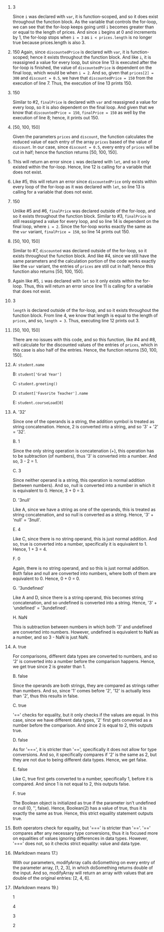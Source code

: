 1. 3

    Since `i` was declared with `var`, it is function-scoped, and so it does exist throughout the function block. As the variable that controls the for-loop, we can see that the for-loop keeps going until `i` becomes greater than or equal to the length of prices. And since `i` begins at 0 and increments by 1, the for-loop stops when `i = 3` as `i < prices.length` is no longer true because prices.length is also 3.
2. 150
    Again, since `discountedPrice` is declared with `var`, it is function-scoped; hence it exists throughout the function block. And like `i`, it is reassigned a value for every loop, but since line 13 is executed after the for-loop is finished, the value of `discountedPrice` is dependent on the final loop, which would be when `i = 2`. And so, given that `prices[2] = 300` and `discount = 0.5`, we have that `discountedPrice = 150` from the execution of line 7. Thus, the execution of line 13 prints 150.
3. 150

    Similar to #2, `finalPrice` is declared with `var` and reassigned a value for every loop, so it is also dependent on the final loop. And given that we know that `discountedPrice = 150`, `finalPrice = 150` as well by the execution of line 8; hence, it prints out 150.
4. [50, 100, 150]

    Given the parameters `prices` and `discount`, the function calculates the reduced value of each entry of the array `prices` based of the value of `discount`. In our case, since `discount = 0.5`, every entry of `prices` will be cut in half; hence the function returns [50, 100, 150].
5. This will return an error since `i` was declared with `let`, and so it only existed within the for-loop. Hence, line 12 is calling for a variable that does not exist.
6. Like #5, this will return an error since `discountedPrice` only exists within every loop of the for-loop as it was declared with `let`, so line 13 is calling for a variable that does not exist.
7. 150

    Unlike #5 and #6, `finalPrice` was declared outside of the for-loop, and so it exists throughout the function block. Similar to #3, `finalPrice` is still reassigned a value for every loop, and so line 14 is dependent on the final loop, where `i = 2`. Since the for-loop works exactly the same as the `var` variant, `finalPrice = 150`, so line 14 prints out 150.
8. [50, 100, 150]

    Similar to #7, `discounted` was declared outside of the for-loop, so it exists throughout the function block. And like #4, since we still have the same parameters and the calculation portion of the code works exactly like the `var` variant, the entries of `prices` are still cut in half; hence this function also returns [50, 100, 150].
9. Again like #5, `i` was declared with `let` so it only exists within the for-loop. Thus, this will return an error since line 11 is calling for a variable that does not exist.
10. 3

    `length` is declared outside of the for-loop, and so it exists throughout the function block. From line 4, we know that length is equal to the length of `prices`, and so, `length = 3`. Thus, executing line 12 prints out 3.
11. [50, 100, 150]

    There are no issues with this code, and so this function, like #4 and #8, will calculate for the discounted values of the entries of `prices`, which in this case is also half of the entries. Hence, the function returns [50, 100, 150].
12. 
    A: `student.name`

    B: `student['Grad Year']`

    C: `student.greeting()`

    D: `student['Favorite Teacher'].name`

    E: `student.courseLoad[0]`

13. 
    A. '32'
    
    Since one of the operands is a string, the addition symbol is treated as string concatenation. Hence, 2 is converted into a string, and so '3' + '2' = '32'.

    B. 1

    Since the only string operation is concatenation (+), this operation has to be subtraction (of numbers), thus '3' is converted into a number. And so, 3 - 2 = 1.

    C. 3

    Since neither operand is a string, this operation is normal addition (between numbers). And so, null is converted into a number in which it is equivalent to 0. Hence, 3 + 0 = 3.

    D. '3null'

    Like A, since we have a string as one of the operands, this is treated as string concatenation, and so null is converted as a string. Hence, '3' + 'null' = '3null'.

    E. 4

    Like C, since there is no string operand, this is just normal addition. And so, true is converted into a number, specifically it is equivalent to 1. Hence, 1 + 3 = 4.

    F. 0

    Again, there is no string operand, and so this is just normal addition. Both false and null are converted into numbers, where both of them are equivalent to 0. Hence, 0 + 0 = 0.

    G. '3undefined'

    Like A and D, since there is a string operand, this becomes string concatenation, and so undefined is converted into a string. Hence, '3' + 'undefined' = '3undefined'.

    H. NaN

    This is subtraction between numbers in which both '3' and undefined are converted into numbers. However, undefined is equivalent to NaN as a number, and so 3 - NaN is just NaN.

14. 
    A. true

    For comparisons, different data types are converted to numbers, and so '2' is converted into a number before the comparison happens. Hence, we get true since 2 is greater than 1.

    B. false

    Since the operands are both strings, they are compared as strings rather than numbers. And so, since '1' comes before '2', '12' is actually less than '2', thus this results in false.

    C. true

    '==' checks for equality, but it only checks if the values are equal. In this case, since we have different data types, '2' first gets converted as a number before the comparison. And since 2 is equal to 2, this outputs true.

    D. false

    As for '===', it is stricter than '==', specifically it does not allow for type conversions. And so, it specifically compares if '2' is the same as 2, but they are not due to being different data types. Hence, we get false.

    E. false

    Like C, true first gets converted to a number, specifically 1, before it is compared. And since 1 is not equal to 2, this outputs false.

    F. true

    The Boolean object is initialized as true if the parameter isn't undefined or null (0, '', false). Hence, Boolean(2) has a value of true, thus it is exactly the same as true. Hence, this strict equality statement outputs true.

15. Both operators check for equality, but '===' is stricter than '=='. '==' compares after any necessary type conversions, thus it is focused more on equalities of values ignoring differences in data types. However, '===' does not, so it checks strict equality: value and data type.

17. (Markdown means 17.)

    With our parameters, modifyArray calls doSomething on every entry of the parameter array, [1, 2, 3], in which doSomething returns double of the input. And so, modifyArray will return an array with values that are double of the original entries: [2, 4, 6].

19. (Markdown means 19.)

    1

    4

    3

    2
